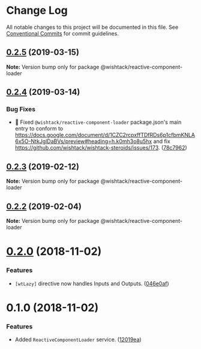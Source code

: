 # Change Log

All notable changes to this project will be documented in this file.
See [Conventional Commits](https://conventionalcommits.org) for commit guidelines.

## [0.2.5](https://github.com/wishtack/wishtack-steroids/compare/@wishtack/reactive-component-loader@0.2.4...@wishtack/reactive-component-loader@0.2.5) (2019-03-15)

**Note:** Version bump only for package @wishtack/reactive-component-loader





## [0.2.4](https://github.com/wishtack/wishtack-steroids/compare/@wishtack/reactive-component-loader@0.2.3...@wishtack/reactive-component-loader@0.2.4) (2019-03-14)


### Bug Fixes

* 🐞 Fixed `@wishtack/reactive-component-loader` package.json's main entry to conform to https://docs.google.com/document/d/1CZC2rcpxffTDfRDs6p1cfbmKNLA6x5O-NtkJglDaBVs/preview#heading=h.k0mh3o8u5hx and fix https://github.com/wishtack/wishtack-steroids/issues/173. ([78c7962](https://github.com/wishtack/wishtack-steroids/commit/78c7962))





## [0.2.3](https://github.com/wishtack/wishtack-steroids/compare/@wishtack/reactive-component-loader@0.2.2...@wishtack/reactive-component-loader@0.2.3) (2019-02-12)

**Note:** Version bump only for package @wishtack/reactive-component-loader





## [0.2.2](https://github.com/wishtack/wishtack-steroids/compare/@wishtack/reactive-component-loader@0.2.1...@wishtack/reactive-component-loader@0.2.2) (2019-02-04)

**Note:** Version bump only for package @wishtack/reactive-component-loader





# [0.2.0](https://github.com/wishtack/wishtack-steroids/compare/@wishtack/reactive-component-loader@0.1.0...@wishtack/reactive-component-loader@0.2.0) (2018-11-02)


### Features

* `[wtLazy]` directive now handles Inputs and Outputs. ([046e0af](https://github.com/wishtack/wishtack-steroids/commit/046e0af))





# 0.1.0 (2018-11-02)


### Features

* Added `ReactiveComponentLoader` service. ([12019ea](https://github.com/wishtack/wishtack-steroids/commit/12019ea))
